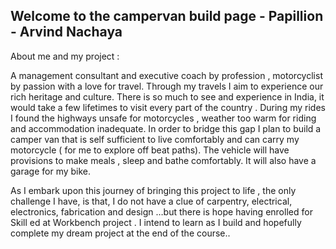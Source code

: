 ## Welcome to the campervan build page - Papillion - Arvind Nachaya

About me  and my project :

A management consultant and executive coach by profession , motorcyclist by passion with a love for travel. Through my travels I aim to experience our rich heritage and culture. There is so much to see and experience in India, it would take a few lifetimes to visit every part of the country .
During my rides I found the highways unsafe for motorcycles , weather too warm for riding and accommodation inadequate. In order to bridge this gap I plan to build a camper van that is self sufficient to live comfortably and can carry my motorcycle ( for me to explore off beat paths).
The vehicle will have provisions to make meals , sleep and bathe comfortably. It will also have a garage for my bike.

As I embark upon this journey of bringing this project to life , the only challenge I have, is that, I do not have a clue of carpentry, electrical, electronics, fabrication and design …but there is hope having enrolled for Skill ed at Workbench project . I intend to learn as  I build and hopefully complete my dream project at the end of the course..
